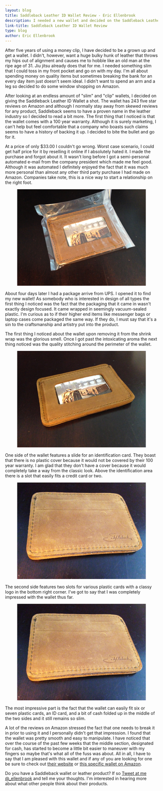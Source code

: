 ```yaml
---
layout: blog
title: Saddleback Leather ID Wallet Review - Eric Ellenbrook
description: I needed a new wallet and decided on the Saddleback Leather ID Wallet. Find out why inside!
link-title: Saddleback Leather ID Wallet Review
type: blog
author: Eric Ellenbrook
---
```

After five years of using a money clip, I have decided to be a grown up and get a wallet. I didn't, however, want a huge bulky hunk of leather that throws my hips out of alignment and causes me to hobble like an old man at the ripe age of 31.  Jiu jitsu already does that for me. I needed something slim that I could toss in my front pocket and go on with my day. I'm all about spending money on quality items  but sometimes breaking the bank for an every day item just doesn't seem ideal.  I didn't want to spend an arm and a leg so decided to do some window shopping on Amazon. 
<!--more-->
After looking at an endless amount of "slim" and "clip" wallets, I decided on giving the Saddleback Leather ID Wallet a shot. The wallet has 243 five star reviews on Amazon and although I normally stay away from skewed reviews for any product, Saddleback seems to have a proven name in the leather industry so I decided to read a bit more. The first thing that I noticed is that the wallet comes with a 100 year warranty. Although it is surely marketing, I can't help but feel comfortable that a company who boasts such claims seems to have a history of backing it up. I decided to bite the bullet and go for it.

At a price of only $33.00 I couldn't go wrong. Worst case scenario, I could get half price for it by reselling it online if I absolutely hated it. I made the purchase and forgot about it. It wasn't long before I got a semi-personal automated e-mail from the company president which made me feel good. Although it was automated I definitely enjoyed the fact that it was much more personal than almost any other third party purchase I had made on Amazon. Companies take note, this is a nice way to start a relationship on the right foot.
<figure class="content-image-container">
	<img src="/assets/img/blog-posts/wallet/1-saddleback-leather-wallet-packaging.jpg" alt="Saddleback Leather Wallet Packaging">
</figure>
About four days later I had a package arrive from UPS. I opened it to find my new wallet! As somebody who is interested in design of all types the first thing I noticed was the fact that the packaging that it came in wasn't exactly design focused. It came wrapped in seemingly vacuum-sealed plastic. I'm curious as to if their higher end items like messenger bags or laptop cases come packaged the same way. If they do, I must say that it's a sin to the craftsmanship and artistry put into the product.

The first thing I noticed about the wallet upon removing it from the shrink wrap was the glorious smell. Once I got past the intoxicating aroma the next thing noticed was the quality stitching around the perimeter of the wallet.
<figure class="content-image-container">
	<img src="/assets/img/blog-posts/wallet/2-saddleback-leather-wallet-side-one.jpg" alt="Saddleback Leather Wallet Side One">
</figure>
One side of the wallet features a slide for an identification card. They boast that there is no plastic cover because it would not be covered by their 100 year warranty. I am glad that they don't have a cover because it would completely take a way from the classic look. Above the identification area there is a slot that easily fits a credit card or two.
<figure class="content-image-container">
	<img src="/assets/img/blog-posts/wallet/3-saddleback-leather-wallet-side-two.jpg" alt="Saddleback Leather Wallet Side Two">
</figure>
The second side features two slots for various plastic cards with a classy logo in the bottom right corner. I've got to say that I was completely impressed with the wallet thus far. 
<figure class="content-image-container">
	<img src="/assets/img/blog-posts/wallet/3-saddleback-leather-wallet-side-two.jpg" alt="Saddleback Leather Wallet Thickness">
</figure>
The most impressive part is the fact that the wallet can easily fit six or seven plastic cards, an ID card, and a bit of cash folded up in the middle of the two sides and it still remains so slim.

A lot of the reviews on Amazon stressed the fact that one needs to break it in prior to using it and I personally didn't get that impression. I found that the wallet was pretty smooth and easy to manipulate. I have noticed that over the course of the past few weeks that the middle section, designated for cash, has started to become a little bit easier to maneuver with my fingers so maybe that's what all of the fuss was about. All in all, I have to say that I am pleased with this wallet and if any of you are looking for one be sure to check out [their website](http://www.saddlebackleather.com/) or [this specific wallet on Amazon](http://www.amazon.com/gp/product/B0024YVG5S/ref=as_li_tl?ie=UTF8&camp=1789&creative=390957&creativeASIN=B0024YVG5S&linkCode=as2&tag=kitchapplir0f-20&linkId=ESKU3ARWNC2OFZCG).

Do you have a Saddleback wallet or leather product? If so [Tweet at me @_ellenbrook](http://ctt.ec/_ycj8) and tell me your thoughts. I'm interested in hearing more about what other people think about their products.